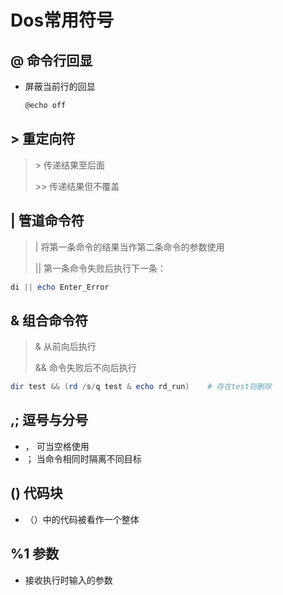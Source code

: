 <!-- 
title: 01-常用符号
sort: 
--> 
# Dos常用符号

## @    命令行回显

- 屏蔽当前行的回显

  ```powershell
  @echo off
  ```

## \>    重定向符

> \>    传递结果至后面
> 
> \>\>    传递结果但不覆盖

## |      管道命令符

> |    将第一条命令的结果当作第二条命令的参数使用
> 
> ||    第一条命令失败后执行下一条：

  ```powershell
  di || echo Enter_Error
  ```

## &    组合命令符

> &			从前向后执行
>
> &&		命令失败后不向后执行
> 

  ```powershell
dir test && (rd /s/q test & echo rd_run)	# 存在test则删除
  ```

## ,;    逗号与分号

- ，    可当空格使用
- ；    当命令相同时隔离不同目标

## ()    代码块

- （）中的代码被看作一个整体

## %1    参数

- 接收执行时输入的参数